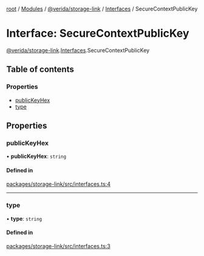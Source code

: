 [root](../README.md) / [Modules](../modules.md) / [@verida/storage-link](../modules/verida_storage_link.md) / [Interfaces](../modules/verida_storage_link.Interfaces.md) / SecureContextPublicKey

# Interface: SecureContextPublicKey

[@verida/storage-link](../modules/verida_storage_link.md).[Interfaces](../modules/verida_storage_link.Interfaces.md).SecureContextPublicKey

## Table of contents

### Properties

- [publicKeyHex](verida_storage_link.Interfaces.SecureContextPublicKey.md#publickeyhex)
- [type](verida_storage_link.Interfaces.SecureContextPublicKey.md#type)

## Properties

### publicKeyHex

• **publicKeyHex**: `string`

#### Defined in

[packages/storage-link/src/interfaces.ts:4](https://github.com/verida/verida-js/blob/039856c/packages/storage-link/src/interfaces.ts#L4)

___

### type

• **type**: `string`

#### Defined in

[packages/storage-link/src/interfaces.ts:3](https://github.com/verida/verida-js/blob/039856c/packages/storage-link/src/interfaces.ts#L3)
